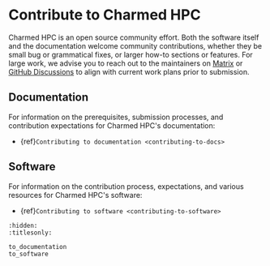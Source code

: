 # Contribute to Charmed HPC

Charmed HPC is an open source community effort. Both the software itself and the documentation welcome community contributions, whether they be small bug or grammatical fixes, or larger how-to sections or features. For large work, we advise you to reach out to the maintainers on [Matrix](https://matrix.to/#/#hpc:ubuntu.com) or [GitHub Discussions](https://github.com/orgs/charmed-hpc/discussions/) to align with current work plans prior to submission. 

## Documentation 

For information on the prerequisites, submission processes, and contribution expectations for Charmed HPC's documentation:

* {ref}`Contributing to documentation <contributing-to-docs>`

## Software

For information on the contribution process, expectations, and various resources for Charmed HPC's software:

* {ref}`Contributing to software <contributing-to-software>`



```{filtered-toctree}
:hidden:
:titlesonly:

to_documentation
to_software

```
